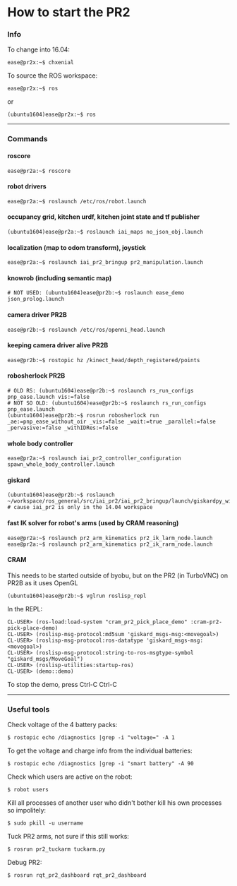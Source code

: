 
How to start the PR2
====================



### Info

To change into 16.04:

    ease@pr2x:~$ chxenial

To source the ROS workspace:

    ease@pr2x:~$ ros

or

    (ubuntu1604)ease@pr2x:~$ ros


---------------------------------------------------------------------

### Commands

#### roscore

    ease@pr2a:~$ roscore

#### robot drivers

    ease@pr2a:~$ roslaunch /etc/ros/robot.launch

#### occupancy grid, kitchen urdf, kitchen joint state and tf publisher

    (ubuntu1604)ease@pr2a:~$ roslaunch iai_maps no_json_obj.launch

#### localization (map to odom transform), joystick

    ease@pr2a:~$ roslaunch iai_pr2_bringup pr2_manipulation.launch

#### knowrob (including semantic map)

    # NOT USED: (ubuntu1604)ease@pr2b:~$ roslaunch ease_demo json_prolog.launch

#### camera driver PR2B

    ease@pr2b:~$ roslaunch /etc/ros/openni_head.launch

#### keeping camera driver alive PR2B

    ease@pr2b:~$ rostopic hz /kinect_head/depth_registered/points

#### robosherlock PR2B

    # OLD RS: (ubuntu1604)ease@pr2b:~$ roslaunch rs_run_configs pnp_ease.launch vis:=false
    # NOT SO OLD: (ubuntu1604)ease@pr2b:~$ roslaunch rs_run_configs pnp_ease.launch
    (ubuntu1604)ease@pr2b:~$ rosrun robosherlock run _ae:=pnp_ease_without_oir _vis:=false _wait:=true _parallel:=false _pervasive:=false _withIDRes:=false

#### whole body controller

    ease@pr2a:~$ roslaunch iai_pr2_controller_configuration spawn_whole_body_controller.launch

#### giskard

    (ubuntu1604)ease@pr2b:~$ roslaunch ~/workspace/ros_general/src/iai_pr2/iai_pr2_bringup/launch/giskardpy_with_kitchen.launch # cause iai_pr2 is only in the 14.04 workspace

#### fast IK solver for robot's arms (used by CRAM reasoning)

    ease@pr2a:~$ roslaunch pr2_arm_kinematics pr2_ik_larm_node.launch
    ease@pr2a:~$ roslaunch pr2_arm_kinematics pr2_ik_rarm_node.launch

#### CRAM

This needs to be started outside of byobu, but on the PR2 (in TurboVNC) on PR2B as it uses OpenGL

    (ubuntu1604)ease@pr2b:~$ vglrun roslisp_repl


In the REPL:

    CL-USER> (ros-load:load-system "cram_pr2_pick_place_demo" :cram-pr2-pick-place-demo)
    CL-USER> (roslisp-msg-protocol:md5sum 'giskard_msgs-msg:<movegoal>)
    CL-USER> (roslisp-msg-protocol:ros-datatype 'giskard_msgs-msg:<movegoal>)
    CL-USER> (roslisp-msg-protocol:string-to-ros-msgtype-symbol "giskard_msgs/MoveGoal")
    CL-USER> (roslisp-utilities:startup-ros)
    CL-USER> (demo::demo)

To stop the demo, press Ctrl-C Ctrl-C



---------------------------------------------------------------------

### Useful tools

Check voltage of the 4 battery packs:

    $ rostopic echo /diagnostics |grep -i "voltage=" -A 1

To get the voltage and charge info from the individual batteries:

    $ rostopic echo /diagnostics |grep -i "smart battery" -A 90

Check which users are active on the robot:

    $ robot users

Kill all processes of another user who didn't bother kill his own processes so impolitely:

    $ sudo pkill -u username

Tuck PR2 arms, not sure if this still works:

    $ rosrun pr2_tuckarm tuckarm.py

Debug PR2:

    $ rosrun rqt_pr2_dashboard rqt_pr2_dashboard

